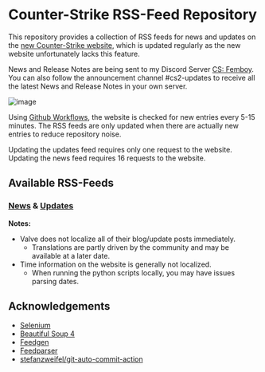 # Counter-Strike RSS-Feed Repository
This repository provides a collection of RSS feeds for news and updates on the [new Counter-Strike website](https://counter-strike.net), which is updated regularly as the new website unfortunately lacks this feature.  

News and Release Notes are being sent to my Discord Server [CS: Femboy](discord.gg/Z22Mjsf7RG).
You can also follow the announcement channel #cs2-updates to receive all the latest News and Release Notes in your own server.

![image](https://github.com/acefrogge/CS-RSS-Feed/assets/123892168/d3044430-fdfb-47fa-8606-828038592fd9)

Using [Github Workflows](https://docs.github.com/en/actions/using-workflows), the website is checked for new entries every 5-15 minutes. The RSS feeds are only updated when there are actually new entries to reduce repository noise.  

Updating the updates feed requires only one request to the website.  
Updating the news feed requires 16 requests to the website.  

## Available RSS-Feeds
### [News](https://raw.githubusercontent.com/acefrogge/CS-RSS-Feed/master/feeds/news-feed-en.xml) & [Updates](https://raw.githubusercontent.com/acefrogge/CS-RSS-Feed/master/feeds/updates-feed-en.xml)

**Notes:**
- Valve does not localize all of their blog/update posts immediately.
  - Translations are partly driven by the community and may be available at a later date.
- Time information on the website is generally not localized.
  - When running the python scripts locally, you may have issues parsing dates.

## Acknowledgements
- [Selenium](https://github.com/SeleniumHQ/selenium)
- [Beautiful Soup 4](https://www.crummy.com/software/BeautifulSoup/)
- [Feedgen](https://feedgen.kiesow.be/)
- [Feedparser](https://github.com/kurtmckee/feedparser)
- [stefanzweifel/git-auto-commit-action](https://github.com/stefanzweifel/git-auto-commit-action)
